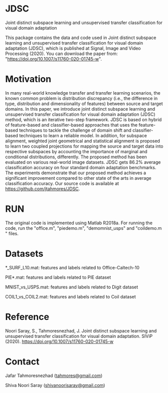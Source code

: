 # JDSC
Joint distinct subspace learning and unsupervised transfer classification for visual domain adaptation

This package contains the data and code used in Joint distinct subspace learning and unsupervised transfer classification for visual domain adaptation (JDSC), which is published at Signal, Image and Video Processing (2020).
You can download the paper from: "https://doi.org/10.1007/s11760-020-01745-w". 

# Motivation
In many real-world knowledge transfer and transfer learning scenarios, the known common problem is distribution discrepancy (i.e., the difference in type, distribution and dimensionality of features) between source and target domains. In this paper, we introduce joint distinct subspace learning and unsupervised transfer classification for visual domain adaptation (JDSC) method, which is an iterative two-step framework. JDSC is based on hybrid of feature-based and classifier-based approaches that uses the feature-based techniques to tackle the challenge of domain shift and classifier-based techniques to learn a reliable model. In addition, for subspace alignment, weighted joint geometrical and statistical alignment is proposed to learn two coupled projections for mapping the source and target data into respective subspaces by accounting the importance of marginal and conditional distributions, differently. The proposed method has been evaluated on various real-world image datasets. JDSC gets 86.2% average classification accuracy on four standard domain adaptation benchmarks. The experiments demonstrate that our proposed method achieves a significant improvement compared to other state of the arts in average classification accuracy. Our source code is available at https://github.com/jtahmores/JDSC.

# RUN

The original code is implemented using Matlab R2018a. For running the code, run the "office.m", "piedemo.m", "demomnist_usps" and "coildemo.m " files.

# Datasets

*_SURF_L10.mat:    features and labels related to Office-Caltech-10

PIE*.mat:    features and labels related to PIE dataset

MNIST_vs_USPS.mat:    features and labels related to Digit dataset

COIL1_vs_COIL2.mat:    features and labels related to Coil dataset

# Reference

Noori Saray, S., Tahmoresnezhad, J. Joint distinct subspace learning and unsupervised transfer classification for visual domain adaptation. SIViP (2020). https://doi.org/10.1007/s11760-020-01745-w		

# Contact

Jafar Tahmoresnezhad (tahmores@gmail.com)

Shiva Noori Saray (shivanoorisaray@gmail.com)
